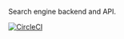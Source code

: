 Search engine backend and API.

[![CircleCI](https://img.shields.io/circleci/project/github/cyberFund/fund.cyber-search.svg)](https://circleci.com/gh/cyberFund/fund.cyber-search)
